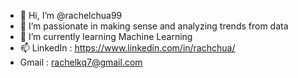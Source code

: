 - 👋 Hi, I’m @rachelchua99
- 👀 I’m passionate in making sense and analyzing trends from data
- 🌱 I’m currently learning Machine Learning
- 📫 LinkedIn : https://www.linkedin.com/in/rachchua/
- Gmail : rachelkq7@gmail.com
